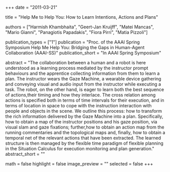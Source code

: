 +++
date = "2011-03-21"

title = "Help Me to Help You: How to Learn Intentions, Actions and Plans"

authors = ["Harmish Khambhaita", "Geert-Jan Kruijff", "Matei Mancas", "Mario Gianni", "Panagiotis Papadakis", "Fiora Pirri", "Matia Pizzoli"]

publication_types = ["1"]
publication = "Proc. of the AAAI Spring Symposium Help Me Help You: Bridging the Gaps in Human-Agent Collaboration (AAAI-SS)"
publication_short = "In AAAI Spring Symposium"

abstract = "The collaboration between a human and a robot is here understood as a learning process mediated by the instructor prompt behaviours and the apprentice collecting information from them to learn a plan. The instructor wears the Gaze Machine, a wearable device gathering and conveying visual and audio input from the instructor while executing a task. The robot, on the other hand, is eager to learn both the best sequence of actions,their timing and how they interlace. The cross relation among actions is specified both in terms of time intervals for their execution, and in terms of location in space to cope with the instruction interaction with people and objects in the scene. We outline this process: how to transform the rich information delivered by the Gaze Machine into a plan. Specifically, how to obtain a map of the instructor positions and his gaze position, via visual slam and gaze fixations; further,how to obtain an action map from the running commentaries and the topological maps and, finally, how to obtain a temporal net of the relevant actions that have been extracted. The learned structure is then managed by the flexible time paradigm of flexible planning in the Situation Calculus for execution monitoring and plan generation."
abstract_short = ""

math = false
highlight = false
image_preview = ""
selected = false
+++
